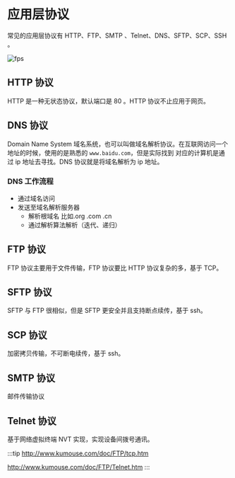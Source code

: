 # 应用层协议
常见的应用层协议有 HTTP、FTP、SMTP 、Telnet、DNS、SFTP、SCP、SSH 。

<img :src="$withBase('/browser/http.png')" alt="fps">

## HTTP 协议
HTTP 是一种无状态协议，默认端口是 80 。HTTP 协议不止应用于网页。

## DNS 协议
Domain Name System 域名系统，也可以叫做域名解析协议。在互联网访问一个地址的时候，使用的是熟悉的 ` www.baidu.com `，但是实际找到
对应的计算机是通过 ip 地址去寻找。DNS 协议就是将域名解析为 ip 地址。

### DNS 工作流程
- 通过域名访问
- 发送至域名解析服务器
  - 解析根域名 比如.org .com .cn
  - 通过解析算法解析（迭代、递归）

## FTP 协议
FTP 协议主要用于文件传输，FTP 协议要比 HTTP 协议复杂的多，基于 TCP。

## SFTP 协议
SFTP 与 FTP 很相似，但是 SFTP 更安全并且支持断点续传，基于 ssh。

## SCP 协议
加密拷贝传输，不可断电续传，基于 ssh。

## SMTP 协议
邮件传输协议

## Telnet 协议
基于网络虚拟终端 NVT 实现，实现设备间拨号通讯。

:::tip
http://www.kumouse.com/doc/FTP/tcp.htm

http://www.kumouse.com/doc/FTP/Telnet.htm 
:::